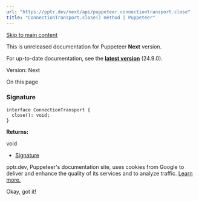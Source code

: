 ```yaml
---
url: "https://pptr.dev/next/api/puppeteer.connectiontransport.close"
title: "ConnectionTransport.close() method | Puppeteer"
---
```


[Skip to main content](https://pptr.dev/next/api/puppeteer.connectiontransport.close#__docusaurus_skipToContent_fallback)

This is unreleased documentation for Puppeteer **Next** version.

For up-to-date documentation, see the **[latest version](https://pptr.dev/api/puppeteer.connectiontransport.close)** (24.9.0).

Version: Next

On this page

### Signature [​](https://pptr.dev/next/api/puppeteer.connectiontransport.close\#signature "Direct link to Signature")

```codeBlockLines_RjmQ
interface ConnectionTransport {
  close(): void;
}

```

**Returns:**

void

- [Signature](https://pptr.dev/next/api/puppeteer.connectiontransport.close#signature)

pptr.dev, Puppeteer's documentation site, uses cookies from Google to deliver and enhance the quality of its services and to analyze traffic. [Learn more.](https://policies.google.com/technologies/cookies)

Okay, got it!